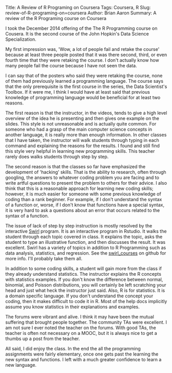 ﻿Title: A Review of R Programing on Coursera
Tags: Coursera, R
Slug: review-of-R-programing-on=coursera
Author: Brian Aaron
Summary: A review of the R Programing course on Coursera

I took the December 2014 offering of the The R Programming course on Cousera. It is the second course of the John Hopkin's Data Science Specialization.

My first impression was, 'Wow, a lot of people fail and retake the course' because at least three people posted that it was there second, third, or even fourth time 
that they were retaking the course. I don't actually know how many people fail the course because I have not seen the data.

I can say that of the posters who said they were retaking the course, none of them had previously learned a programming language. The course says that the only 
prerequisite is the first course in the series, the Data Scientist's Toolbox. If it were me, I think I would have at least said that previous knowledge of programming
language would be beneficial for at least two reasons.

The first reason is that the instructor, in the videos, tends to give a high level overview of the idea he is presenting and then gives one example on the slides.
This style is not unreasonable and is actually quite common. For someone who had a grasp of the main computer science concepts in another language, it is really
more than enough information. In other classes that I have taken, the instructor will walk students through typing in each command and explaining the reasons for
the results. I found and still find this style very helpful in learning new programming skills. This teacher rarely does walks students through step by step. 

The second reason is that the classes so far have emphasized the development of 'hacking' skills. That is the ability to research, often through googling, the answers
to whatever coding problem you are facing and to write artful questions to present the problem to others for their advice. I also think that this is a reasonable
approach for learning new coding skills; however, it is much easier for someone with some previous knowledge of coding than a rank beginner. For example, if I 
don't understand the syntax of a function or, worse, if I don't know that functions have a special syntax, it is very hard to ask a questions about an error that 
occurs related to the syntax of a function.

The issue of lack of step by step instruction is mostly resolved by the interactive [Swirl](http://swirlstats.com/) program. It is an interactive program in Rstudio.
It walks the student through each topic covered in class. It explains the topic, asks the student to type an illustrative function, and then discusses the result.
It was excellent. Swirl has a variety of topics in addition to R Programming such as data analysis, statistics, and regression. See the [swirl_courses](https://github.com/swirldev/swirl_courses#swirl-courses)
on github for more info. I'll probably take them all.

In addition to some coding skills, a student will gain more from the class if they already understand statistics. The instructor explains the R concepts with 
statistics examples. If you don't know the difference between normal, binomial, and Poisson distributions, you will certainly be left scratching your head and 
just what heck the instructor just said. Also, R is for statistics. It is a domain specific language. If you don't understand the concept your coding, then it makes 
difficult to code it in R. Most of the help docs implicitly assume you know statistics in their explanations and examples.

The forums were vibrant and alive. I think it may have been the mutual suffering that brought people together. The community TAs were excellent. I am not sure I ever 
noted the teacher on the forums. With good TAs, the teacher is often not necessary on a MOOC, but it is always nice to get a thumbs up a post from the teacher.

All said, I did enjoy the class. In the end the all the programming assignments were fairly elementary, once one gets past the learning the new syntax and functions.
I left with a much greater confidence to learn a new language. 

